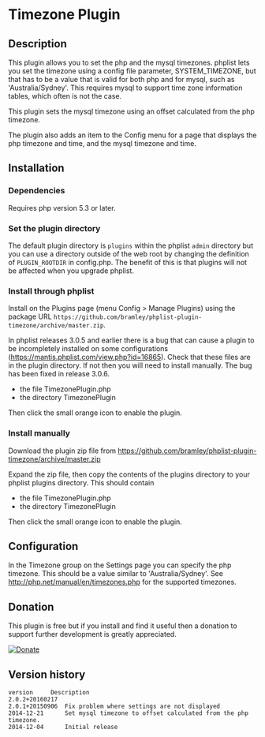 # Timezone Plugin #

## Description ##

This plugin allows you to set the php and the mysql timezones.
phplist lets you set the timezone using a config file parameter, SYSTEM_TIMEZONE, but that has to be a value that is valid for both
php and for mysql, such as 'Australia/Sydney'. This requires mysql to support time zone information tables, which often is not the case.

This plugin sets the mysql timezone using an offset calculated from the php timezone.

The plugin also adds an item to the Config menu for a page that displays the php timezone and time, and the mysql timezone and time.

## Installation ##

### Dependencies ###

Requires php version 5.3 or later.

### Set the plugin directory ###
The default plugin directory is `plugins` within the phplist `admin` directory but you can use a directory outside of the web root by
changing the definition of `PLUGIN_ROOTDIR` in config.php.
The benefit of this is that plugins will not be affected when you upgrade phplist.

### Install through phplist ###
Install on the Plugins page (menu Config > Manage Plugins) using the package URL `https://github.com/bramley/phplist-plugin-timezone/archive/master.zip`.

In phplist releases 3.0.5 and earlier there is a bug that can cause a plugin to be incompletely installed on some configurations (<https://mantis.phplist.com/view.php?id=16865>). 
Check that these files are in the plugin directory. If not then you will need to install manually. The bug has been fixed in release 3.0.6.

* the file TimezonePlugin.php
* the directory TimezonePlugin

Then click the small orange icon to enable the plugin.

### Install manually ###
Download the plugin zip file from <https://github.com/bramley/phplist-plugin-timezone/archive/master.zip>

Expand the zip file, then copy the contents of the plugins directory to your phplist plugins directory.
This should contain

* the file TimezonePlugin.php
* the directory TimezonePlugin

Then click the small orange icon to enable the plugin.

## Configuration ##
In the Timezone group on the Settings page you can specify the php timezone.
This should be a value similar to 'Australia/Sydney'. See <http://php.net/manual/en/timezones.php> for the supported timezones.

## Donation ##

This plugin is free but if you install and find it useful then a donation to support further development is greatly appreciated.

[![Donate](https://www.paypalobjects.com/en_US/i/btn/btn_donate_LG.gif)](https://www.paypal.com/cgi-bin/webscr?cmd=_s-xclick&hosted_button_id=W5GLX53WDM7T4)

## Version history ##

    version     Description
    2.0.2+20160217
    2.0.1+20150906  Fix problem where settings are not displayed
    2014-12-21      Set mysql timezone to offset calculated from the php timezone.
    2014-12-04      Initial release
